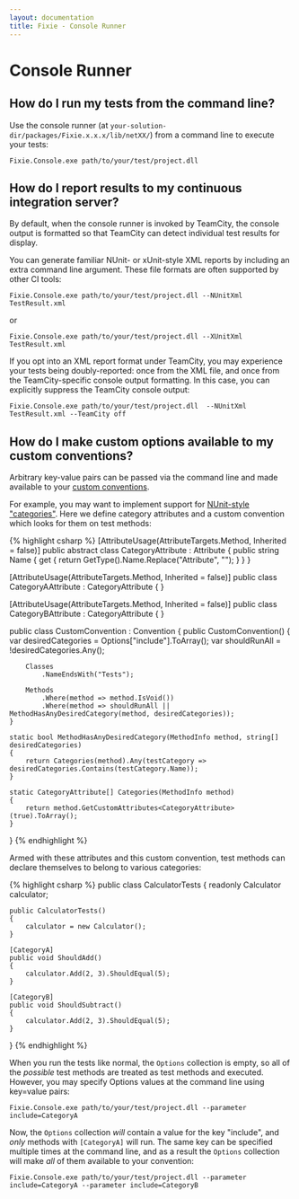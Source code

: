 ```yaml
---
layout: documentation
title: Fixie - Console Runner
---
```

# Console Runner

## How do I run my tests from the command line?

Use the console runner (at `your-solution-dir/packages/Fixie.x.x.x/lib/netXX/`) from a command line to execute your tests:

    Fixie.Console.exe path/to/your/test/project.dll

## How do I report results to my continuous integration server?

By default, when the console runner is invoked by TeamCity, the console output is formatted so that TeamCity can detect individual test results for display.

You can generate familiar NUnit- or xUnit-style XML reports by including an extra command line argument. These file formats are often supported by other CI tools:

    Fixie.Console.exe path/to/your/test/project.dll --NUnitXml TestResult.xml

or

    Fixie.Console.exe path/to/your/test/project.dll --XUnitXml TestResult.xml

If you opt into an XML report format under TeamCity, you may experience your tests being doubly-reported: once from the XML file, and once from the TeamCity-specific console output formatting.  In this case, you can explicitly suppress the TeamCity console output:

    Fixie.Console.exe path/to/your/test/project.dll  --NUnitXml TestResult.xml --TeamCity off

## How do I make custom options available to my custom conventions?

Arbitrary key-value pairs can be passed via the command line and made available to your [custom conventions](../custom-conventions).

For example, you may want to implement support for [NUnit-style "categories"](http://www.nunit.org/index.php?p=category&r=2.6.4). Here we define category attributes and a custom convention which looks for them on test methods:

{% highlight csharp %}
[AttributeUsage(AttributeTargets.Method, Inherited = false)]
public abstract class CategoryAttribute : Attribute
{
    public string Name
    {
        get { return GetType().Name.Replace("Attribute", ""); }
    }
}

[AttributeUsage(AttributeTargets.Method, Inherited = false)]
public class CategoryAAttribute : CategoryAttribute { }

[AttributeUsage(AttributeTargets.Method, Inherited = false)]
public class CategoryBAttribute : CategoryAttribute { }

public class CustomConvention : Convention
{
    public CustomConvention()
    {
        var desiredCategories = Options["include"].ToArray();
        var shouldRunAll = !desiredCategories.Any();

        Classes
            .NameEndsWith("Tests");

        Methods
            .Where(method => method.IsVoid())
            .Where(method => shouldRunAll || MethodHasAnyDesiredCategory(method, desiredCategories));
    }

    static bool MethodHasAnyDesiredCategory(MethodInfo method, string[] desiredCategories)
    {
        return Categories(method).Any(testCategory => desiredCategories.Contains(testCategory.Name));
    }

    static CategoryAttribute[] Categories(MethodInfo method)
    {
        return method.GetCustomAttributes<CategoryAttribute>(true).ToArray();
    }
}
{% endhighlight %}

Armed with these attributes and this custom convention, test methods can declare themselves to belong to various categories:

{% highlight csharp %}
public class CalculatorTests
{
    readonly Calculator calculator;

    public CalculatorTests()
    {
        calculator = new Calculator();
    }

    [CategoryA]
    public void ShouldAdd()
    {
        calculator.Add(2, 3).ShouldEqual(5);
    }

    [CategoryB]
    public void ShouldSubtract()
    {
        calculator.Add(2, 3).ShouldEqual(5);
    }
}
{% endhighlight %}

When you run the tests like normal, the `Options` collection is empty, so all of the *possible* test methods are treated as test methods and executed.  However, you may specify Options values at the command line using key=value pairs:

    Fixie.Console.exe path/to/your/test/project.dll --parameter include=CategoryA

Now, the `Options` collection *will* contain a value for the key "include", and *only* methods with `[CategoryA]` will run.  The same key can be specified multiple times at the command line, and as a result the `Options` collection will make *all* of them available to your convention:

    Fixie.Console.exe path/to/your/test/project.dll --parameter include=CategoryA --parameter include=CategoryB
